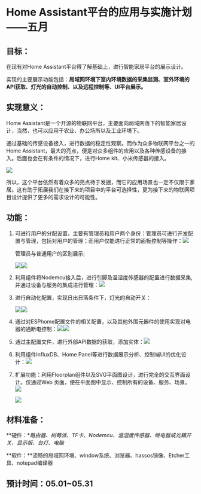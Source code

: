 ﻿# Home Assistant平台的应用与实施计划——五月

## 目标：

在现有对Home Assistant平台得了解基础上，进行智能家居平台的展示设计。

实现的主要展示功能包括：**局域网环境下室内环境数据的采集监测、室外环境的API获取、灯光的自动控制、以及远程控制等、UI平台展示。**

## 实现意义：

Home Assistant是一个开源的物联网平台，主要面向局域网落下的智能家居设计，当然，也可以应用于农业、办公场所以及工业环境下。

通过基础的传感设备接入，进行数据的稳定性观察。而作为众多物联网平台之一的Home Assistant，最大的亮点，便是对众多组件的应用以及各种传感设备的接入。后面也会在有条件的情况下，进行Home kit、小米传感器的接入。

![](pic/2.png)

所以，这个平台依然有着众多的亮点待于发掘，而它的应用场景也一定不仅限于家居。这有助于拓展我们在接下来的项目中的平台可选择性，更为接下来的物联网项目设计提供了更多的需求设计的可能性。

## 功能：

1. 可进行用户的分配设置，主要有管理员和用户两个身份：管理员可进行开发配置与管理，包括对用户的管理；而用户仅能进行正常的面板控制等操作：![](pic/4.png)

   管理员与普通用户的区别展示;

   ![](pic/5.png)![](pic/6.png)



2. 利用组件将Nodemcu接入后，进行引脚及温湿度传感器的配置进行数据采集,并通过设备与服务的集成进行管理：![](pic/7.png)

3. 进行自动化配置，实现日出日落条件下，灯光的自动开关：

   ![](pic/8.png)![](pic/13.png)

4. 通过对ESPhome配置文件的相关配置，以及其他外围元器件的使用实现对电器的通断电控制：![](pic/9.png)![](pic/10.png)

5. 通过主配置文件，进行外部API数据的获取，添加实体：![](pic/11.png)

6. 利用组件InfluxDB、Home Panel等进行数据展示分析、控制端UI的优化设计：![](pic/3.png)

7. 扩展功能：利用Floorplan组件以及SVG平面图设计，进行完全的交互界面设计。仅通过Web 页面，便在平面图中显示、控制所有的设备、服务、场景。![](pic/1.GIF)

   ![](pic/12.jpg)

## 材料准备：

**硬件：**路由器、树莓派、TF卡、Nodemcu、温湿度传感器、继电器或光耦开关、显示板、台灯、电脑*

**软件：**流畅的局域网环境、window系统、浏览器、hassos镜像、Etcher工具、notepad编译器



## 预计时间：05.01~05.31